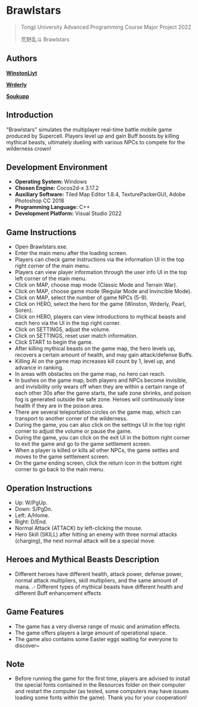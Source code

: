 # Brawlstars
> Tongji University Advanced Programming Course Major Project 2022
> 
> 荒野乱斗 Brawlstars

## Authors
[**WinstonLiyt**](https://github.com/WinstonLiyt)

[**Wrderly**](https://github.com/Wrderly)

[**Soukupp**](https://github.com/Soukupp)

## Introduction

"Brawlstars" simulates the multiplayer real-time battle mobile game produced by Supercell. Players level up and gain Buff boosts by killing mythical beasts, ultimately dueling with various NPCs to compete for the wilderness crown!

## Development Environment

- **Operating System:** Windows
- **Chosen Engine:** Cocos2d-x 3.17.2
- **Auxiliary Software:** Tiled Map Editor 1.8.4, TexturePackerGUI, Adobe Photoshop CC 2018
- **Programming Language:** C++
- **Development Platform:** Visual Studio 2022

## Game Instructions

- Open Brawlstars.exe.
- Enter the main menu after the loading screen.
- Players can check game instructions via the information UI in the top right corner of the main menu.
- Players can view player information through the user info UI in the top left corner of the main menu.
- Click on MAP, choose map mode (Classic Mode and Terrain War).
- Click on MAP, choose game mode (Regular Mode and Invincible Mode).
- Click on MAP, select the number of game NPCs (5-9).
- Click on HERO, select the hero for the game (Winston, Wrderly, Pearl, Soren).
- Click on HERO, players can view introductions to mythical beasts and each hero via the UI in the top right corner.
- Click on SETTINGS, adjust the volume.
- Click on SETTINGS, reset user match information.
- Click START to begin the game.
- After killing mythical beasts on the game map, the hero levels up, recovers a certain amount of health, and may gain attack/defense Buffs.
- Killing AI on the game map increases kill count by 1, level up, and advance in ranking.
- In areas with obstacles on the game map, no hero can reach.
- In bushes on the game map, both players and NPCs become invisible, and invisibility only wears off when they are within a certain range of each other 30s after the game starts, the safe zone shrinks, and poison fog is generated outside the safe zone. Heroes will continuously lose health if they are in the poison area.
- There are several teleportation circles on the game map, which can transport to another corner of the wilderness.
- During the game, you can also click on the settings UI in the top right corner to adjust the volume or pause the game.
- During the game, you can click on the exit UI in the bottom right corner to exit the game and go to the game settlement screen.
- When a player is killed or kills all other NPCs, the game settles and moves to the game settlement screen.
- On the game ending screen, click the return icon in the bottom right corner to go back to the main menu.

## Operation Instructions

- Up: W/PgUp.
- Down: S/PgDn.
- Left: A/Home.
- Right: D/End.
- Normal Attack (ATTACK) by left-clicking the mouse.
- Hero Skill (SKILL) after hitting an enemy with three normal attacks (charging), the next normal attack will be a special move.

## Heroes and Mythical Beasts Description

- Different heroes have different health, attack power, defense power, normal attack multipliers, skill multipliers, and the same amount of mana.
.- Different types of mythical beasts have different health and different Buff enhancement effects

## Game Features

- The game has a very diverse range of music and animation effects.
- The game offers players a large amount of operational space.
- The game also contains some Easter eggs waiting for everyone to discover~

## Note

- Before running the game for the first time, players are advised to install the special fonts contained in the Resources folder on their computer and restart the computer (as tested, some computers may have issues loading some fonts within the game). Thank you for your cooperation!
